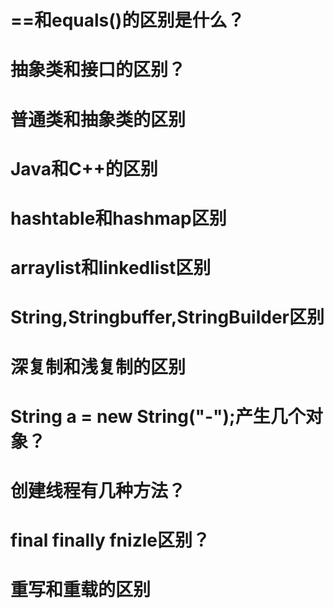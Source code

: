 # ==和equals()的区别是什么？


# 抽象类和接口的区别？

# 普通类和抽象类的区别

# Java和C++的区别

# hashtable和hashmap区别

# arraylist和linkedlist区别 

# String,Stringbuffer,StringBuilder区别

# 深复制和浅复制的区别

# String a = new String("-");产生几个对象？

# 创建线程有几种方法？

# final finally fnizle区别？

# 重写和重载的区别


